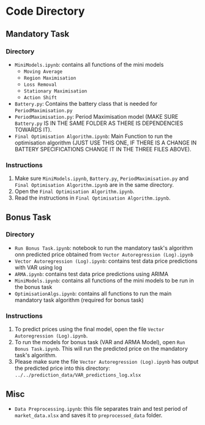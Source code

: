 # Code Directory

## Mandatory Task
### Directory
- `MiniModels.ipynb`: contains all functions of the mini models 
  -   `Moving Average`
  -   `Region Maximisation`
  -   `Loss Removal`
  -   `Stationary Maximisation`
  -   `Action Shift`
- `Battery.py`: Contains the battery class that is needed for `PeriodMaximisation.py`
- `PeriodMaximisation.py`: Period Maximisation model (MAKE SURE `Battery.py` IS IN THE SAME FOLDER AS THERE IS DEPENDENCIES TOWARDS IT).
- `Final Optimisation Algorithm.ipynb`: Main Function to run the optimisation algorithm (JUST USE THIS ONE, IF THERE IS A CHANGE IN BATTERY SPECIFICATIONS CHANGE IT IN THE THREE FILES ABOVE).

### Instructions
1. Make sure `MiniModels.ipynb`, `Battery.py`, `PeriodMaximisation.py` and `Final Optimisation Algorithm.ipynb` are in the same directory.
2. Open the `Final Optimisation Algorithm.ipynb`.
3. Read the instructions in `Final Optimisation Algorithm.ipynb`.

## Bonus Task
### Directory
- `Run Bonus Task.ipynb`: notebook to run the mandatory task's algorithm onn predicted price obtained from `Vector Autoregression (Log).ipynb` 
- `Vector Autoregression (Log).ipynb`: contains test data price predictions with VAR using log 
- `ARMA.ipynb`: contains test data price predictions using ARIMA
- `MiniModels.ipynb`: contains all functions of the mini models to be run in the bonus task
- `OptimisationAlgs.ipynb`: contains all functions to run the main mandatory task algorithm (required for bonus task)

### Instructions
1. To predict prices using the final model, open the file `Vector Autoregression (Log).ipynb`.
2. To run the models for bonus task (VAR and ARMA Model), open `Run Bonus Task.ipynb`. This will run the predicted price on the mandatory task's algorithm.
3. Please make sure the file `Vector Autoregression (Log).ipynb` has output the predicted price into this directory: `../../prediction_data/VAR_predictions_log.xlsx`

## Misc
- `Data Preprocessing.ipynb`: this file separates train and test period of `market_data.xlsx` and saves it to `preprocessed_data` folder.